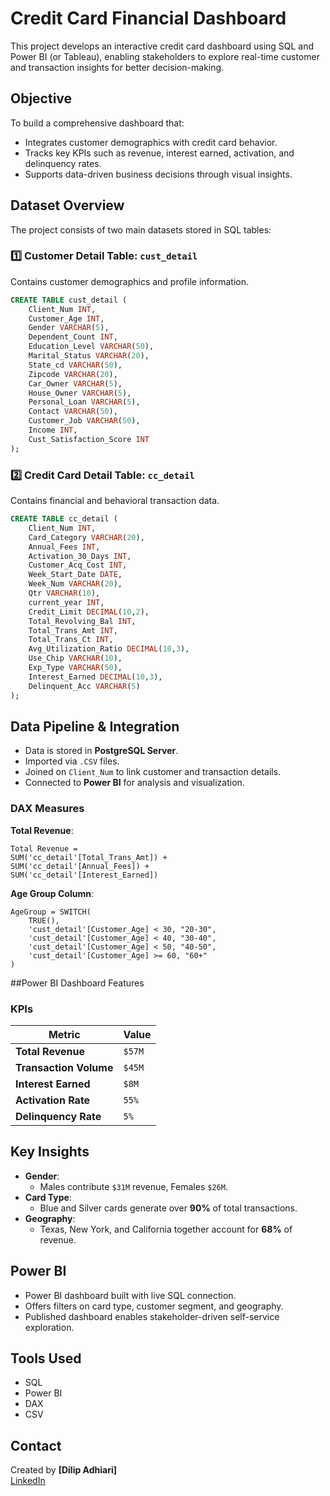 
#  Credit Card Financial Dashboard

This project develops an interactive credit card dashboard using SQL and Power BI (or Tableau), enabling stakeholders to explore real-time customer and transaction insights for better decision-making.

##  Objective
To build a comprehensive dashboard that:
- Integrates customer demographics with credit card behavior.
- Tracks key KPIs such as revenue, interest earned, activation, and delinquency rates.
- Supports data-driven business decisions through visual insights.

##  Dataset Overview
The project consists of two main datasets stored in SQL tables:

### 1️⃣ Customer Detail Table: `cust_detail`
Contains customer demographics and profile information.
```sql
CREATE TABLE cust_detail (
    Client_Num INT,
    Customer_Age INT,
    Gender VARCHAR(5),
    Dependent_Count INT,
    Education_Level VARCHAR(50),
    Marital_Status VARCHAR(20),
    State_cd VARCHAR(50),
    Zipcode VARCHAR(20),
    Car_Owner VARCHAR(5),
    House_Owner VARCHAR(5),
    Personal_Loan VARCHAR(5),
    Contact VARCHAR(50),
    Customer_Job VARCHAR(50),
    Income INT,
    Cust_Satisfaction_Score INT
);
```

### 2️⃣ Credit Card Detail Table: `cc_detail`
Contains financial and behavioral transaction data.
```sql
CREATE TABLE cc_detail (
    Client_Num INT,
    Card_Category VARCHAR(20),
    Annual_Fees INT,
    Activation_30_Days INT,
    Customer_Acq_Cost INT,
    Week_Start_Date DATE,
    Week_Num VARCHAR(20),
    Qtr VARCHAR(10),
    current_year INT,
    Credit_Limit DECIMAL(10,2),
    Total_Revolving_Bal INT,
    Total_Trans_Amt INT,
    Total_Trans_Ct INT,
    Avg_Utilization_Ratio DECIMAL(10,3),
    Use_Chip VARCHAR(10),
    Exp_Type VARCHAR(50),
    Interest_Earned DECIMAL(10,3),
    Delinquent_Acc VARCHAR(5)
);
```

##  Data Pipeline & Integration
- Data is stored in **PostgreSQL Server**.
- Imported via `.CSV` files.
- Joined on `Client_Num` to link customer and transaction details.
- Connected to **Power BI**  for analysis and visualization.


### DAX Measures
**Total Revenue**:
``` DAX
Total Revenue = 
SUM('cc_detail'[Total_Trans_Amt]) + 
SUM('cc_detail'[Annual_Fees]) + 
SUM('cc_detail'[Interest_Earned])
```

**Age Group Column**:
``` DAX
AgeGroup = SWITCH(
    TRUE(),
    'cust_detail'[Customer_Age] < 30, "20-30",
    'cust_detail'[Customer_Age] < 40, "30-40",
    'cust_detail'[Customer_Age] < 50, "40-50",
    'cust_detail'[Customer_Age] >= 60, "60+"
)
```

##Power BI Dashboard Features

### KPIs
| Metric                        | Value        |
|------------------------------|--------------|
| **Total Revenue**            | `$57M`       |
| **Transaction Volume**       | `$45M`       |
| **Interest Earned**          | `$8M`        |
| **Activation Rate**          | `55%`        |
| **Delinquency Rate**         | `5%`         |

## Key Insights
- **Gender**:  
  - Males contribute `$31M` revenue, Females `$26M`.
- **Card Type**:  
  - Blue and Silver cards generate over **90%** of total transactions.
- **Geography**:  
  - Texas, New York, and California together account for **68%** of revenue.

## Power BI
-  Power BI dashboard built with live SQL connection.
- Offers filters on card type, customer segment, and geography.
- Published dashboard enables stakeholder-driven self-service exploration.

##  Tools Used
-  SQL 
-  Power BI 
-  DAX
-  CSV


##  Contact
Created by **[Dilip Adhiari]**   
[LinkedIn](https://www.linkedin.com/in/dilip-adhikari/)  



